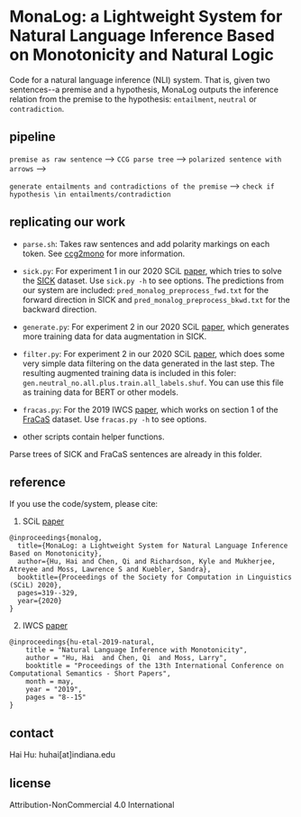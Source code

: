 # MonaLog: a Lightweight System for Natural Language Inference Based on Monotonicity and Natural Logic

Code for a natural language inference (NLI) system. That is, given two sentences--a premise and a hypothesis, MonaLog outputs the inference relation from the premise to the hypothesis: `entailment`, `neutral` or `contradiction`.

## pipeline

`premise as raw sentence` --> `CCG parse tree` --> `polarized sentence with arrows` --> 

`generate entailments and contradictions of the premise` --> `check if hypothesis \in entailments/contradiction`


## replicating our work

- `parse.sh`:
Takes raw sentences and add polarity markings on each token. See [ccg2mono](https://github.com/huhailinguist/ccg2mono) for more information. 

- `sick.py`:
For experiment 1 in our 2020 SCiL [paper](https://scholarworks.umass.edu/scil/vol3/iss1/31/), which tries to solve the [SICK](http://marcobaroni.org/composes/sick.html) dataset. Use
`sick.py -h` to see options. The predictions from our system are included: `pred_monalog_preprocess_fwd.txt` for the forward direction in SICK and  `pred_monalog_preprocess_bkwd.txt` for the backward direction.

- `generate.py`:
For experiment 2 in our 2020 SCiL [paper](https://scholarworks.umass.edu/scil/vol3/iss1/31/), which generates more training data
for data augmentation in SICK. 

- `filter.py`:
For experiment 2 in our 2020 SCiL [paper](https://scholarworks.umass.edu/scil/vol3/iss1/31/), which does some very simple data filtering on the data generated in the last step. The resulting augmented training data is included in this foler: `gen.neutral_no.all.plus.train.all_labels.shuf`. You can use this file as training data for BERT or other models. 

- `fracas.py`:
For the 2019 IWCS [paper](https://www.aclweb.org/anthology/W19-0502/), which works on section 1 of the [FraCaS](https://nlp.stanford.edu/~wcmac/downloads/fracas.xml) dataset. Use
`fracas.py -h` to see options.

- other scripts contain helper functions. 

Parse trees of SICK and FraCaS sentences are already in this folder. 

## reference

If you use the code/system, please cite:

1. SCiL [paper](https://scholarworks.umass.edu/scil/vol3/iss1/31/)

```
@inproceedings{monalog,
  title={MonaLog: a Lightweight System for Natural Language Inference Based on Monotonicity},
  author={Hu, Hai and Chen, Qi and Richardson, Kyle and Mukherjee, Atreyee and Moss, Lawrence S and Kuebler, Sandra},
  booktitle={Proceedings of the Society for Computation in Linguistics (SCiL) 2020},
  pages=319--329,
  year={2020}
}
```

2. IWCS [paper](https://www.aclweb.org/anthology/W19-0502/)

```
@inproceedings{hu-etal-2019-natural,
    title = "Natural Language Inference with Monotonicity",
    author = "Hu, Hai  and Chen, Qi  and Moss, Larry",
    booktitle = "Proceedings of the 13th International Conference on Computational Semantics - Short Papers",
    month = may,
    year = "2019",
    pages = "8--15"
}
```

## contact

Hai Hu: huhai[at]indiana.edu

## license

Attribution-NonCommercial 4.0 International
